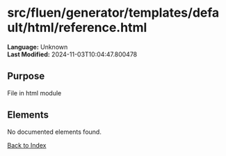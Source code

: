 # src/fluen/generator/templates/default/html/reference.html

**Language:** Unknown  
**Last Modified:** 2024-11-03T10:04:47.800478

## Purpose

File in html module



## Elements

No documented elements found.

[Back to Index](../README.md)